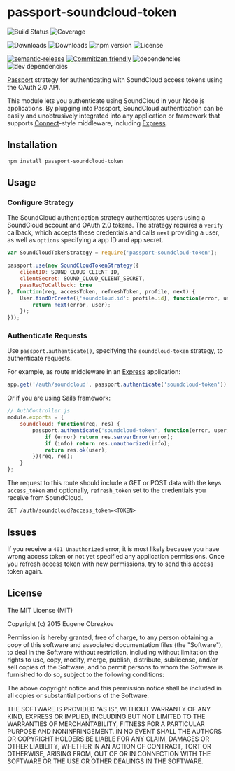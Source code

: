 # passport-soundcloud-token

![Build Status](https://img.shields.io/travis/ghaiklor/passport-soundcloud-token.svg)
![Coverage](https://img.shields.io/coveralls/ghaiklor/passport-soundcloud-token.svg)

![Downloads](https://img.shields.io/npm/dm/passport-soundcloud-token.svg)
![Downloads](https://img.shields.io/npm/dt/passport-soundcloud-token.svg)
![npm version](https://img.shields.io/npm/v/passport-soundcloud-token.svg)
![License](https://img.shields.io/npm/l/passport-soundcloud-token.svg)

[![semantic-release](https://img.shields.io/badge/%20%20%F0%9F%93%A6%F0%9F%9A%80-semantic--release-e10079.svg)](https://github.com/semantic-release/semantic-release)
[![Commitizen friendly](https://img.shields.io/badge/commitizen-friendly-brightgreen.svg)](http://commitizen.github.io/cz-cli/)
![dependencies](https://img.shields.io/david/ghaiklor/passport-soundcloud-token.svg)
![dev dependencies](https://img.shields.io/david/dev/ghaiklor/passport-soundcloud-token.svg)

[Passport](http://passportjs.org/) strategy for authenticating with SoundCloud access tokens using the OAuth 2.0 API.

This module lets you authenticate using SoundCloud in your Node.js applications.
By plugging into Passport, SoundCloud authentication can be easily and unobtrusively integrated into any application or framework that supports [Connect](http://www.senchalabs.org/connect/)-style middleware, including [Express](http://expressjs.com/).

## Installation

```shell
npm install passport-soundcloud-token
```

## Usage

### Configure Strategy

The SoundCloud authentication strategy authenticates users using a SoundCloud account and OAuth 2.0 tokens.
The strategy requires a `verify` callback, which accepts these credentials and calls `next` providing a user, as well as `options` specifying a app ID and app secret.

```javascript
var SoundCloudTokenStrategy = require('passport-soundcloud-token');

passport.use(new SoundCloudTokenStrategy({
    clientID: SOUND_CLOUD_CLIENT_ID,
    clientSecret: SOUND_CLOUD_CLIENT_SECRET,
    passReqToCallback: true
}, function(req, accessToken, refreshToken, profile, next) {
    User.findOrCreate({'soundcloud.id': profile.id}, function(error, user) {
        return next(error, user);
    });
}));
```

### Authenticate Requests

Use `passport.authenticate()`, specifying the `soundcloud-token` strategy, to authenticate requests.

For example, as route middleware in an [Express](http://expressjs.com/) application:

```javascript
app.get('/auth/soundcloud', passport.authenticate('soundcloud-token'));
```

Or if you are using Sails framework:

```javascript
// AuthController.js
module.exports = {
    soundcloud: function(req, res) {
        passport.authenticate('soundcloud-token', function(error, user, info) {
            if (error) return res.serverError(error);
            if (info) return res.unauthorized(info);
            return res.ok(user);
        })(req, res);
    }
};
```

The request to this route should include a GET or POST data with the keys `access_token` and optionally, `refresh_token` set to the credentials you receive from SoundCloud.

```
GET /auth/soundcloud?access_token=<TOKEN>
```

## Issues

If you receive a `401 Unauthorized` error, it is most likely because you have wrong access token or not yet specified any application permissions.
Once you refresh access token with new permissions, try to send this access token again.

## License

The MIT License (MIT)

Copyright (c) 2015 Eugene Obrezkov

Permission is hereby granted, free of charge, to any person obtaining a copy
of this software and associated documentation files (the "Software"), to deal
in the Software without restriction, including without limitation the rights
to use, copy, modify, merge, publish, distribute, sublicense, and/or sell
copies of the Software, and to permit persons to whom the Software is
furnished to do so, subject to the following conditions:

The above copyright notice and this permission notice shall be included in all
copies or substantial portions of the Software.

THE SOFTWARE IS PROVIDED "AS IS", WITHOUT WARRANTY OF ANY KIND, EXPRESS OR
IMPLIED, INCLUDING BUT NOT LIMITED TO THE WARRANTIES OF MERCHANTABILITY,
FITNESS FOR A PARTICULAR PURPOSE AND NONINFRINGEMENT. IN NO EVENT SHALL THE
AUTHORS OR COPYRIGHT HOLDERS BE LIABLE FOR ANY CLAIM, DAMAGES OR OTHER
LIABILITY, WHETHER IN AN ACTION OF CONTRACT, TORT OR OTHERWISE, ARISING FROM,
OUT OF OR IN CONNECTION WITH THE SOFTWARE OR THE USE OR OTHER DEALINGS IN THE
SOFTWARE.
